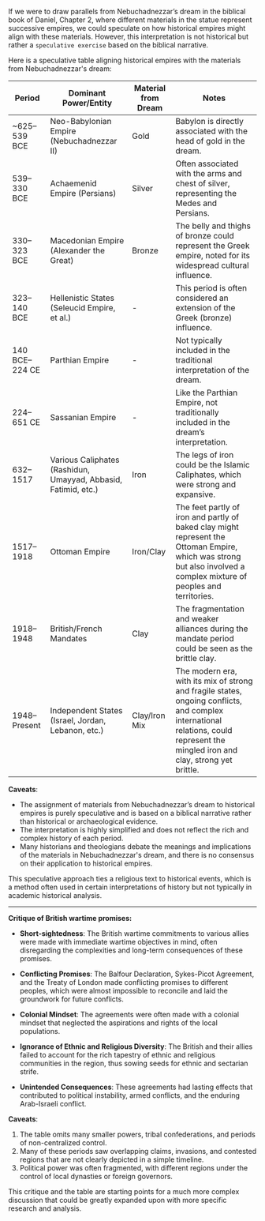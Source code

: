 If we were to draw parallels from Nebuchadnezzar’s dream in the biblical book of Daniel, Chapter 2, where different materials in the statue represent successive empires, we could speculate on how historical empires might align with these materials. However, this interpretation is not historical but rather a `speculative exercise` based on the biblical narrative.

Here is a speculative table aligning historical empires with the materials from Nebuchadnezzar's dream:

| Period | Dominant Power/Entity | Material from Dream | Notes |
|--------|-----------------------|---------------------|-------|
| ~625–539 BCE | Neo-Babylonian Empire (Nebuchadnezzar II) | Gold | Babylon is directly associated with the head of gold in the dream. |
| 539–330 BCE | Achaemenid Empire (Persians) | Silver | Often associated with the arms and chest of silver, representing the Medes and Persians. |
| 330–323 BCE | Macedonian Empire (Alexander the Great) | Bronze | The belly and thighs of bronze could represent the Greek empire, noted for its widespread cultural influence. |
| 323–140 BCE | Hellenistic States (Seleucid Empire, et al.) | - | This period is often considered an extension of the Greek (bronze) influence. |
| 140 BCE–224 CE | Parthian Empire | - | Not typically included in the traditional interpretation of the dream. |
| 224–651 CE | Sassanian Empire | - | Like the Parthian Empire, not traditionally included in the dream’s interpretation. |
| 632–1517 | Various Caliphates (Rashidun, Umayyad, Abbasid, Fatimid, etc.) | Iron | The legs of iron could be the Islamic Caliphates, which were strong and expansive. |
| 1517–1918 | Ottoman Empire | Iron/Clay | The feet partly of iron and partly of baked clay might represent the Ottoman Empire, which was strong but also involved a complex mixture of peoples and territories. |
| 1918–1948 | British/French Mandates | Clay | The fragmentation and weaker alliances during the mandate period could be seen as the brittle clay. |
| 1948–Present | Independent States (Israel, Jordan, Lebanon, etc.) | Clay/Iron Mix | The modern era, with its mix of strong and fragile states, ongoing conflicts, and complex international relations, could represent the mingled iron and clay, strong yet brittle. |

**Caveats**:

- The assignment of materials from Nebuchadnezzar’s dream to historical empires is purely speculative and is based on a biblical narrative rather than historical or archaeological evidence.
- The interpretation is highly simplified and does not reflect the rich and complex history of each period.
- Many historians and theologians debate the meanings and implications of the materials in Nebuchadnezzar's dream, and there is no consensus on their application to historical empires.

This speculative approach ties a religious text to historical events, which is a method often used in certain interpretations of history but not typically in academic historical analysis.

---

**Critique of British wartime promises:**

- **Short-sightedness**: The British wartime commitments to various allies were made with immediate wartime objectives in mind, often disregarding the complexities and long-term consequences of these promises.
  
- **Conflicting Promises**: The Balfour Declaration, Sykes-Picot Agreement, and the Treaty of London made conflicting promises to different peoples, which were almost impossible to reconcile and laid the groundwork for future conflicts.

- **Colonial Mindset**: The agreements were often made with a colonial mindset that neglected the aspirations and rights of the local populations.

- **Ignorance of Ethnic and Religious Diversity**: The British and their allies failed to account for the rich tapestry of ethnic and religious communities in the region, thus sowing seeds for ethnic and sectarian strife.

- **Unintended Consequences**: These agreements had lasting effects that contributed to political instability, armed conflicts, and the enduring Arab-Israeli conflict.

**Caveats**:

1. The table omits many smaller powers, tribal confederations, and periods of non-centralized control.
2. Many of these periods saw overlapping claims, invasions, and contested regions that are not clearly depicted in a simple timeline.
3. Political power was often fragmented, with different regions under the control of local dynasties or foreign governors.

This critique and the table are starting points for a much more complex discussion that could be greatly expanded upon with more specific research and analysis.
